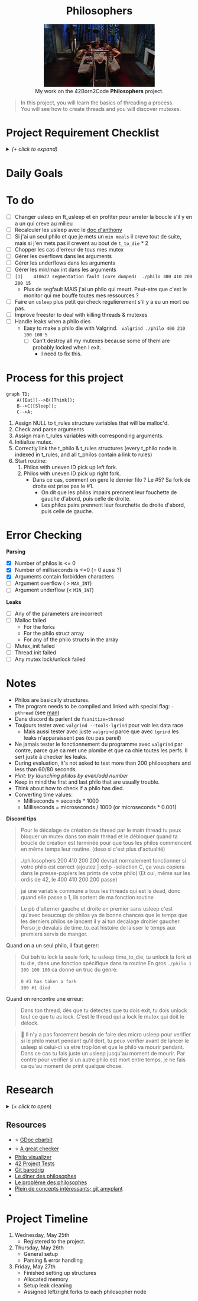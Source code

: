 <h1 align="center">Philosophers</h1>
<p align="center">
<img src="img/header.gif" width="300px" alt="beetlejuice table gif"><br />
My work on the 42Born2Code <b>Philosophers</b> project.
</p>

> In this project, you will learn the basics of threading a process.  
You will see how to create threads and you will discover mutexes.

# Project Requirement Checklist

<details>
<summary><i>(+ click to expand)</i></summary>

- [ ] Compile project using `cc`
- [ ] Global variables are forbidden
- [ ] Program should take the following arguments : `number_of_philosophers die_t eat_t sleep_t
  [number_of_times_each_philosopher_must_eat]`
  - `number_of_philosophers`: The number of philosophers and also the number
    of forks.
  - `die_t` (in milliseconds): If a philosopher didn’t start eating die_t milliseconds since the beginning of their last meal or the beginning of the simulation, they die.
  - `eat_t` (in milliseconds): The time it takes for a philosopher to eat. During that time, they will need to hold two forks.
  - `sleep_t` (in milliseconds): The time a philosopher will spend sleeping.
  - `number_of_times_each_philosopher_must_eat` (_optional argument_): If all philosophers have eaten at least `number_of_times_each_philosopher_must_eat` times, the simulation stops. If not specified, the simulation stops when a philosopher dies.
- [ ] Each philosopher has a number ranging from 1 to `number_of_philosophers`.
- [ ] Philosopher `number 1` sits next to philosopher number `number_of_philosophers`. Any other philosopher number `N` sits between philosopher number `N - 1` and philosopher number `N + 1`.

**General rules**

- The philosophers alternatively eat, think, or sleep.
  - While they are eating, they are not thinking nor sleeping;
  - While thinking, they are not eating nor sleeping;
  - While sleeping, they are not eating nor thinking.

- There are also forks on the table. There are as many forks as philosophers.
- Because serving and eating spaghetti with only one fork is very inconvenient, a
philosopher takes their right and their left forks to eat, one in each hand.
- When a philosopher has finished eating, they put their forks back on the table and
start sleeping. Once awake, they start thinking again. The simulation stops when
a philosopher dies of starvation.
- Every philosopher needs to eat and should never starve.
- Philosophers don’t speak with each other.
- Philosophers don’t know if another philosopher is about to die.
- No need to say that philosophers should avoid dying!

**Rules for the mandatory part**

- [ ] Each philosopher should be a thread.
- [ ] There is one for between each pair of philosophers. Therefore, if there are several philosophers, each philosopher has a fork on their left side and a fork on their right side. If there is only one philosopher, there should be only one fork on the table.
- [ ] To prevent philosophers from duplicating forks, you should protect the forks state with a mutex for each of them.

**About the logs of the program**

- [ ] Any state change of a philosopher must be formatted as follows:
  - timestamp_in_ms X has taken a fork
  - timestamp_in_ms X is eating
  - timestamp_in_ms X is sleeping
  - timestamp_in_ms X is thinking
  - timestamp_in_ms X died
> Replace timestamp_in_ms with the current timestamp in milliseconds and X with the philosopher number.
- [ ] A displayed state message should not be mixed up with another message.
- [ ] A message announcing a philosopher died should be displayed no more than 10 ms after the actual death of the philosopher.
- [ ] Again, philosophers should avoid dying!

> The program must not have any data races.

</details>

# Daily Goals


# To do
- [ ] Changer usleep en ft_usleep et en profiter pour arreter la boucle s'il y en a un qui creve au milieu
- [ ] Recalculer les usleep avec le [doc d'anthony](https://docs.google.com/spreadsheets/d/1F1s2lLTEK11EZLwWMTJy3xkg6BsN7vR-tJHPQ_W8kJE/edit#gid=627767135)
- [ ] Si j'ai un seul philo et que je mets un `min meals` il creve tout de suite, mais si j'en mets pas il crevent au bout de `t_to_die` * 2
- [ ] Chopper les cas d'erreur de tous mes mutex
- [ ] Gérer les overflows dans les arguments
- [ ] Gérer les underflows dans les arguments
- [ ] Gérer les min/max int dans les arguments
- [ ] `[1]    410627 segmentation fault (core dumped)  ./philo 300 410 200 200 15`
  - Plus de segfault MAIS j'ai un philo qui meurt. Peut-etre que c'est le monitor qui me bouffe toutes mes ressources ?
- [ ] Faire un `usleep` plus petit qui check regulierement s'il y a eu un mort ou pas.
- [ ] Improve freester to deal with killing threads & mutexes
- [ ] Handle leaks when a philo dies
    - Easy to make a philo die with Valgrind. ` valgrind ./philo 400 210 100 100 5`
        - [ ] Can't destroy all my mutexes because some of them are probably locked when I exit.
            - I need to fix this.

# Process for this project

```mermaid
graph TD;
    A([Eat])-->B([Think]);
    B-->C([Sleep]);
    C-->A;
```

1. Assign NULL to t_rules structure variables that will be malloc'd.
2. Check and parse arguments
3. Assign main t_rules variables with corresponding arguments.
4. Initialize mutex.
5. Correctly link the t_philo & t_rules structures (every t_philo node is indexed in t_rules, and all t_philos contain a link to rules)
6. Start routine:
   1. Philos with uneven ID pick up left fork.
   2. Philos with uneven ID pick up right fork.
      - Dans ce cas, comment on gere le dernier filo ? Le #5? Sa fork de droite est prise pas le #1.
        - On dit que les philos impairs prennent leur fouchette de gauche d'abord, puis celle de droite.
        - Les philos pairs prennent leur fourchette de droite d'abord, puis celle de gauche.

# Error Checking

**Parsing**
- [x] Number of philos is <= 0
- [x] Number of milliseconds is <=0 (= 0 aussi ?)
- [x] Arguments contain forbidden characters
- [ ] Argument overflow ( > `MAX_INT`)
- [ ] Argument underflow (< `MIN_INT`)

**Leaks**
- [ ] Any of the parameters are incorrect
- [ ] Malloc failed
  - For the forks
  - For the philo struct array
  - For any of the philo structs in the array
- [ ] Mutex_init failed
- [ ] Thread init failed
- [ ] Any mutex lock/unlock failed

# Notes

- Philos are basically structures.
- The program needs to be compiled and linked with special flag: `-pthread` (see [man](http://manpagesfr.free.fr/man/man7/pthreads.7.html))
- Dans discord ils parlent de `fsanitize=thread`
- Toujours tester avec `valgrind --tools-lgrind` pour voir les data race
  - Mais aussi tester avec juste `valgrind` parce que avec `lgrind` les leaks n'apparaissent pas (ou pas pareil)
- Ne jamais tester le fonctionnement du programme avec `valgrind` par contre, parce que ca met une plombe et que ca chie toutes les perfs. Il sert juste à checker les leaks.
- During evaluation, it's not asked to test more than 200 philosophers and less than 60/80 seconds.
- _Hint: try launching philos by even/odd number_
- Keep in mind the first and last philo that are usually trouble.
- Think about how to check if a philo has died.
- Converting time values:
  - Milliseconds = seconds * 1000
  - Milliseconds = microseconds / 1000 (or microseconds * 0.001)

**Discord tips**

> Pour le décalage de création de thread par le main thread tu peux bloquer un mutex dans ton main thread et le débloquer quand ta boucle de création est terminée pour que tous les philos commencent en même temps leur routine. (deso si c'est plus d'actualité)

>./philosophers 200 410 200 200 devrait normalement fonctionner si votre philo est correct (ajoutez  | xclip -selection C, ça vous copiera dans le presse-papiers les prints de votre philo)
(Et oui, même sur les ordis de 42, le 400 410 200 200 passe)

> jai une variable commune a tous les threads qui est is dead, donc quand elle passe a 1, ils sortent de ma fonction routine

> Le pb d'alterner gauche et droite en premier sans usleep c'est qu'avec beaucoup de philos ya de bonne chances que le temps que les derniers philos se lancent il y ai tun decalage droitier gaucher.
> Perso je devalais de time_to_eat histoire de laisser le temps aux premiers servis de manger.

Quand on a un seul philo, il faut gerer:
> Oui bah tu lock la seule fork, tu usleep time_to_die, tu unlock la fork et tu die, dans une fonction spécifique dans ta routine
> En gros `./philo 1 300 100 100` ca donne un truc du genre:  
> 
> `0 #1 has taken a fork`  
> `300 #1 died`

Quand on rencontre une erreur:
> Dans ton thread, dès que tu détectes que tu dois exit, tu dois unlock tout ce que tu as lock. C'est le thread qui a lock le mutex qui doit le delock.

> 💅 Il n'y a pas forcement besoin de faire des micro usleep pour verifier si le philo meurt pendant qu'il dort, tu peux verifier avant de lancer le usleep si celui-ci va etre trop lon et que le philo va mourir pendant. Dans ce cas tu fais juste un usleep jusqu'au moment de mourir. Par contre pour verifier si un autre philo est mort entre temps, je ne fais ca qu'au moment de print quelque chose.

# Research

<details><summary>(<i>+ click to open</i>)</summary>

- [Difference between a process and a thread](https://stackoverflow.com/questions/200469/what-is-the-difference-between-a-process-and-a-thread)
    - A thread is a subset of the process.
    - It is termed a _lightweight process_ since it is similar to a real process but executes withing the context of a process and shares the same resources allotted to the process by the kernel.
    - All the threads running within a process share the same address space, file descriptors, and other process related attributes, but have their own registers and stacks.
    - A stack register is a computer central processor register whose purpose is to keep track of a call stack (usually shortened to _the stack_).
- [Race conditions](https://stackoverflow.com/questions/34510/what-is-a-race-condition)
    - They occur when two or more threads can access shared data and they try to change it at the same time. Because the thread scheduling algorithm can swap between threads at any time, we don't know the order in which the threads will attempt to access the shared data. Therefore, the result of the change in data is dependent on the thread scheduling algorithm (i.e. both threads are "racing" to access/change the data).
    - Problems often occur when one thread does a "check then act" (`check` if the value is `X`, then `act` to do something that depends on the value being `X`) and another thread does something to the value in between the `check` and the `act`.
    - Race conditions can be avoided by employing some sort of locking mechanism before the code that accesses the shared resource:
    ```C
    - for ( int i = 0; i < 10000000; i++ )
    {
    //lock x
    x = x + 1;
    //unlock x
    }
    ```
  - For more on locking, search for: **mutex**, **semaphore**, critical section, shared resource.


- [Locking Order and Deadlocks](https://www.informit.com/articles/article.aspx?p=1626979&seqNum=4)
    - The biggest issue wih using locks for synchronisation is _deadlock_. It basically happens when you have two bits of code, each of which holds one lock, but each one needs the other one's lock in order to proceed.
    - If each bit of code needs only one lock at a time, deadlock will not occur, but unfortunately this is not always possible.
    - The simplest way of avoiding deadlock when you need more than one lock is to enforce a locking order, in which you can acquire two locks only by doing so in a specified order.
    - In this situation, if you acquire one lock and fail to acquire the other, then you  must release the first lock and try again. The problem with this plan is that it may not be possible to release the first lock safely. 
    - Although this case is the simplest, it can become arbitrarily complex. One classic example is the "dining philosophers" problem. Each philosopher has a chopstick on either side of him and requires two to eat. They all start by picking up the chopstick on their right. Now they're deadlocked—no one can proceed until someone puts down his chopstick.
    - You can also easily enter a livelock condition from here. If each philosopher puts down the chopstick on his right and tries to pick up the one on the left, then they're stuck that way. They may put the left one down and pick up the one on the right again, oscillating between two states without actually managing to eat.
    - **This problem could be avoided if each chopstick had a number, and they all had to be picked up in order. In this case, all of the philosophers would try to pick up the one on their right, except for the one sitting between the chopsticks with the highest number on one side and the lowest number on the other side. He would have to wait until the person using the chopstick on his left had finished before he could pick up the one on his right. Or he would get there first. In both cases, at least one person would be able to pick up both chopsticks. Once he'd finished eating, at least one more person would be able to start.**


- **Mutex**
  - A mutex is a MUTual EXclusion device, and  is  useful  for protecting  shared data structures from concurrent modifications, and implementing critical sections and  monitors.
  - A  mutex  has  two possible states: `unlocked` (not owned by any thread), and `locked` (owned by one thread).
  - A mutex can never  be owned by two different threads simultaneously.
  - A thread attempting to lock a mutex that is  already  locked by  another  thread  is  suspended until the owning thread unlocks the mutex first.
      

- Researching the allowed external functions:

    - **memset**
        - `memset` - fill memory with a constant byte
        - `void *memset(void *s, int c, size_t n);`
        - The memset() function fills the first n bytes of the memory area pointed to by s with the constant byte c.
    - **usleep**
        - `int usleep(useconds_t usec);`
        - The `usleep()` function suspends execution of the calling thread for (at least) usec microseconds. The sleep may be lengthened slightly by any system activity or by the time spent processing the call or by the granularity of system timers.
    - **gettimeofday**
        - `#include <sys/time.h>`
        - `int gettimeofday(struct timeval *restrict tv, struct timezone *restrict tz);`
        - The `tv` argument is a `struct timeval` (as specified in `<sys/time.h>`) and gives the number of seconds and microseconds since the `Epoch` (`1970-01-01 00:00:00 +0000 (UTC)`):
      ```C
      struct timeval {
          time_t      tv_sec;     /* seconds */
          suseconds_t tv_usec;    /* microseconds */
      };
      ```
        - The `tz` argument is a `struct timezone`. The use of the `timezone` structure is obsolete; the tz argument
          should normally be specified as `NULL`.
      ```C
      struct timezone {
                 int tz_minuteswest;     /* minutes west of Greenwich */
                 int tz_dsttime;         /* type of DST correction */
             };
      ```
      - To have the time in milliseconds, I have to do tv_sec * 1000 and tv_usec / 1000.
    - **pthread_create**
        - `int pthread_create(pthread_t * thread, pthread_attr_t * attr, void * (*start_routine)(void *), void * arg);`
        - Creates a new thread and returns a thread identifier.
        - Needs a pointer to a previously defined `pthread_t` variable.
        - If we don't want to set `pthread_attr_t` we can set that to `NULL` and a default configuration will be set.
        - If the `start_routine` function does not need arguments, the `void * arg` argument can also be set to `NULL`.
    - **pthread_detach**
        - ` int pthread_detach(pthread_t th);`
        - The `pthread_detach()` function marks the thread identified by thread as detached. When a detached thread terminates, its resources are automatically released back to the system without the need for another thread to join with the terminated thread.
        - Once a thread has been detached, it can't be joined with `pthread_join()` or be made joinable again.
        - The detached attribute merely determines the behavior of the system when the thread terminates; it does not prevent the thread from being terminated if the process terminates using `exit()` (or equivalently, if the main thread returns).
        - 🚨 Either `pthread_join()` or `pthread_detach()` should be called for each thread that an application creates, so that system resources for the thread can be released. (But note that the resources of all threads are freed when the process terminates.)
    - **pthread_join**
        - `int pthread_join(pthread_t thread, void **retval)`
        - The `pthread_join()` function waits for the thread specified by thread to terminate. (ndlr: This is basically the `waitpid` function, but for threads.)
        - If `retval` is not `NULL`, then `pthread_join()` copies the exit status of the target thread (i.e., the value that the target thread supplied to pthread_exit(3)) into the location pointed to by retval.
        - If the target thread was canceled, then PTHREAD_CANCELED is placed in the location pointed to by `retval`.
    - **pthread_mutex_init**
        - `int pthread_mutex_init(pthread_mutex_t *mutex, const pthread_mutexattr_t *attr);`
        - The `pthread_mutex_init()` function initialises the mutex referenced by `mutex` with attributes specified by `attr`.
    - **pthread_mutex_destroy**
        - `int pthread_mutex_destroy(pthread_mutex_t *mutex);`
        - The `pthread_mutex_destroy()` function destroys the mutex object referenced by `mutex`; the mutex object becomes, in effect, uninitialised.
        - A destroyed mutex object can be re-initialised using `pthread_mutex_init()`; the results of otherwise referencing the object after it has been destroyed are undefined.
    - **pthread_mutex_lock**
        - `int pthread_mutex_lock(pthread_mutex_t *mutex));`
        - `pthread_mutex_lock` locks the given mutex.
        - If the mutex is currently unlocked, it becomes locked  and  owned  by  the calling  thread, and  pthread_mutex_lock  returns immediately.
        - If the mutex is already locked by  another  thread, pthread_mutex_lock  suspends  the calling thread until the mutex is unlocked.
        - If the mutex is already locked by the calling thread, the behavior  of pthread_mutex_lock depends on the kind of the mutex. (etc...) ([see man for more](http://www.skrenta.com/rt/man/pthread_mutex_init.3.html))
    - **pthread_mutex_unlock**
        - `int pthread_mutex_unlock(pthread_mutex_t *mutex);`
        - `pthread_mutex_unlock` unlocks the given mutex. The mutex is assumed to be locked and owned by the  calling  thread  on entrance  to pthread_mutex_unlock.
        -  If the mutex is of the ``fast'' kind (etc...) ([see man for more](http://www.skrenta.com/rt/man/pthread_mutex_init.3.html))

</details>

## Resources
- ⭐ [GDoc cbarbit](https://docs.google.com/document/d/1EeAgXkygFQu8qNJby_PP6XO9jWEpMlHozX1fCX64Bvg/edit)
- ⭐ [A great checker](https://github.com/busshi/philo_checker)
- [Philo visualizer](https://nafuka11.github.io/philosophers-visualizer/)
- [42 Project Tests](https://github.com/Kwevan/42-Tests)
- [Git barodrig](https://github.com/BastienRodz/philosophers)
- [Le dîner des philosophes](https://fr.wikipedia.org/wiki/D%C3%AEner_des_philosophes)
- [Le problème des philosophes](https://perso.ens-lyon.fr/michael.rao/ASR2/cours_slides_8.pdf)
- [Plein de concepts intéressants; git amyplant](https://github.com/iciamyplant/Philosophers)
- 
# Project Timeline

1. Wednesday, May 25th
   - Registered to the project.
2. Thursday, May 26th
   - General setup
   - Parsing & error handling
3. Friday, May 27th
   - Finished setting up structures
   - Allocated memory
   - Setup leak cleaning
   - Assigned left/right forks to each philosopher node
